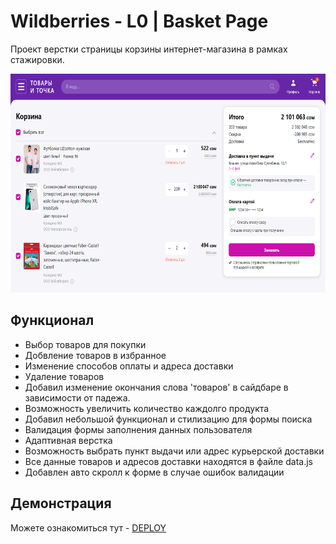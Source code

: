 # Wildberries - L0 | Basket Page

Проект верстки страницы корзины интернет-магазина в рамках стажировки.

<p align="center">
  <img src="assets/images/preview.png" alt="Hangman Game" width="700" height="350">
</p>

## Функционал
- Выбор товаров для покупки
- Добвление товаров в избранное
- Изменение способов оплаты и адреса доставки
- Удаление товаров
- Добавил изменение окончания слова 'товаров' в сайдбаре в зависимости от падежа.
- Возможность увеличить количество каждолго продукта
- Добавил небольшой функционал и стилизацию для формы поиска
- Валидация формы заполнения данных пользователя
- Адаптивная верстка
- Возможность выбрать пункт выдачи или адрес курьерской доставки
- Все данные товаров и адресов доставки находятся в файле data.js
- Добавлен авто скролл к форме в случае ошибок валидации

## Демонстрация
Можете ознакомиться тут - [DEPLOY](https://wb-basket.netlify.app/)
